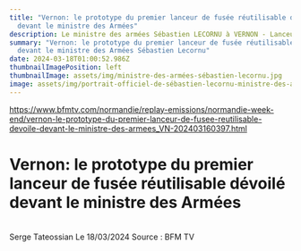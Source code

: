 ```yaml
---
title: "Vernon: le prototype du premier lanceur de fusée réutilisable dévoilé
  devant le ministre des Armées"
description: Le ministre des armées Sébastien LECORNU à VERNON - Lanceur de fusée
summary: "Vernon: le prototype du premier lanceur de fusée réutilisable dévoilé
  devant le ministre des Armées Sébastien Lecornu"
date: 2024-03-18T01:00:52.986Z
thumbnailImagePosition: left
thumbnailImage: assets/img/ministre-des-armées-sébastien-lecornu.jpg
image: assets/img/portrait-officiel-de-sébastien-lecornu-ministre-des-armées.jpg
---
```

https://www.bfmtv.com/normandie/replay-emissions/normandie-week-end/vernon-le-prototype-du-premier-lanceur-de-fusee-reutilisable-devoile-devant-le-ministre-des-armees_VN-202403160397.html

<!--StartFragment-->

# Vernon: le prototype du premier lanceur de fusée réutilisable dévoilé devant le ministre des Armées

\
S﻿erge Tateossian Le 18/03/2024  Source : BFM TV